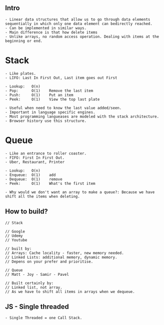## Intro

    - Linear data structures that allow us to go through data elements sequentially in which only one data element can bedirectly reached.
    - Can be implemented in similar ways.
    - Main difference is that how delete items
    - Unlike arrays, no random access operation. Dealing with items at the beginning or end.

# Stack

    - Like plates.
    - LIFO: Last In First Out, Last item goes out First

    - Lookup:   O(n)
    - Pop:      O(1)    Remove the last item
    - Push:     O(1)    Put an item
    - Peek:     O(1)    View the top last plate

    - Useful when need to know the last value added/seen.
    - Important in language specific engines.
    - Most programming langueases are modeled with the stack architecture.
    - Browser history use this structure.

# Queue

    - Like an entrance to roller coaster.
    - FIFO: First In First Out.
    - Uber, Restaurant, Printer

    - Lookup:   O(n)
    - Enqueue:  O(1)    add
    - Dequeue:  O(1)    remove
    - Peek:     O(1)    What's the first item

    - Why would we don't want an array to make a queue?: Because we have shift all the items when deleting.

## How to build?

    // Stack

    // Google
    // Udemy
    // Youtube

    // built by:
    // Arrays: Cache locality - faster, new memory needed.
    // Linked Lists: additional memory, dynamic memory.
    // Depens on your prefer and prioritise.

    // Queue
    // Matt - Joy - Samir - Pavel

    // Built certainly by:
    // Linked list, not array.
    // As we have to shift all items in arrays when we dequeue.

## JS - Single threaded

    - Single Threaded = one Call Stack.
